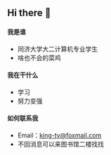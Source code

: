 ## Hi there 👋

<!--
**King-ty/King-ty** is a ✨ _special_ ✨ repository because its `README.md` (this file) appears on your GitHub profile.

Here are some ideas to get you started:

- 🔭 I’m currently working on ...
- 🌱 I’m currently learning ...
- 👯 I’m looking to collaborate on ...
- 🤔 I’m looking for help with ...
- 💬 Ask me about ...
- 📫 How to reach me: ...
- 😄 Pronouns: ...
- ⚡ Fun fact: ...
-->

#### 我是谁
- 同济大学大二计算机专业学生
- 啥也不会的菜鸡

#### 我在干什么
- 学习
- 努力变强

#### 如何联系我
- Email：king-ty@foxmail.com
- 不回消息可以来图书馆二楼找找
